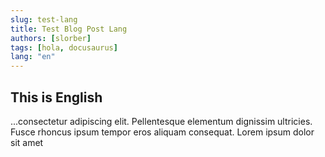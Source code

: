 ```yaml
---
slug: test-lang
title: Test Blog Post Lang
authors: [slorber]
tags: [hola, docusaurus]
lang: "en"
---
```


## This is English

<!-- truncate -->

...consectetur adipiscing elit. Pellentesque elementum dignissim ultricies. Fusce rhoncus ipsum tempor eros aliquam consequat. Lorem ipsum dolor sit amet
